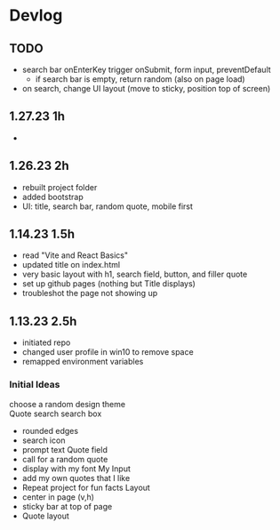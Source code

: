 # Devlog  
## TODO  
- search bar onEnterKey trigger onSubmit, form input, preventDefault
    - if search bar is empty, return random (also on page load)
- on search, change UI layout (move to sticky, position top of screen)
## 1.27.23 1h
- 

## 1.26.23 2h
- rebuilt project folder
- added bootstrap
- UI: title, search bar, random quote, mobile first  
## 1.14.23 1.5h  
- read "Vite and React Basics"  
- updated title on index.html  
- very basic layout with h1, search field, button, and filler quote  
- set up github pages (nothing but Title displays)  
- troubleshot the page not showing up     
## 1.13.23  2.5h
- initiated repo
- changed user profile in win10 to remove space
- remapped environment variables  
### Initial Ideas    
choose a random design theme  
Quote search
search box
- rounded edges
- search icon
- prompt text
Quote field
- call for a random quote
- display with my font
My Input
- add my own quotes that I like
- Repeat project for fun facts
Layout
- center in page (v,h)
- sticky bar at top of page
- Quote layout
